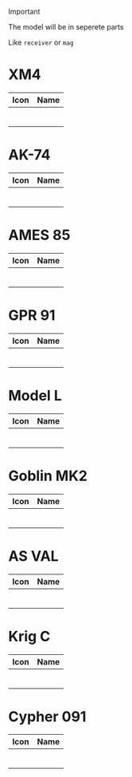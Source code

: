 
> [!IMPORTANT]
> The model will be in seperete parts
>
> Like `receiver` or `mag`



# XM4

| Icon | Name |
| :--: | :--: | 
| | | | | 
 <br>  |  | 
| | | | | 



# AK-74

| Icon | Name |
| :--: | :--: | 
| | | | | 
 <br>  |  | 
| | | | | 



# AMES 85

| Icon | Name |
| :--: | :--: | 
| | | | | 
 <br>  |  | 
| | | | | 



# GPR 91

| Icon | Name |
| :--: | :--: | 
| | | | | 
 <br>  |  | 
| | | | | 



# Model L

| Icon | Name |
| :--: | :--: | 
| | | | | 
 <br>  |  | 
| | | | | 



# Goblin MK2

| Icon | Name |
| :--: | :--: | 
| | | | | 
 <br>  |  | 
| | | | | 



# AS VAL

| Icon | Name |
| :--: | :--: | 
| | | | | 
 <br>  |  | 
| | | | | 



# Krig C

| Icon | Name |
| :--: | :--: | 
| | | | | 
 <br>  |  | 
| | | | | 



# Cypher 091

| Icon | Name |
| :--: | :--: | 
| | | | | 
 <br>  |  | 
| | | | | 














































